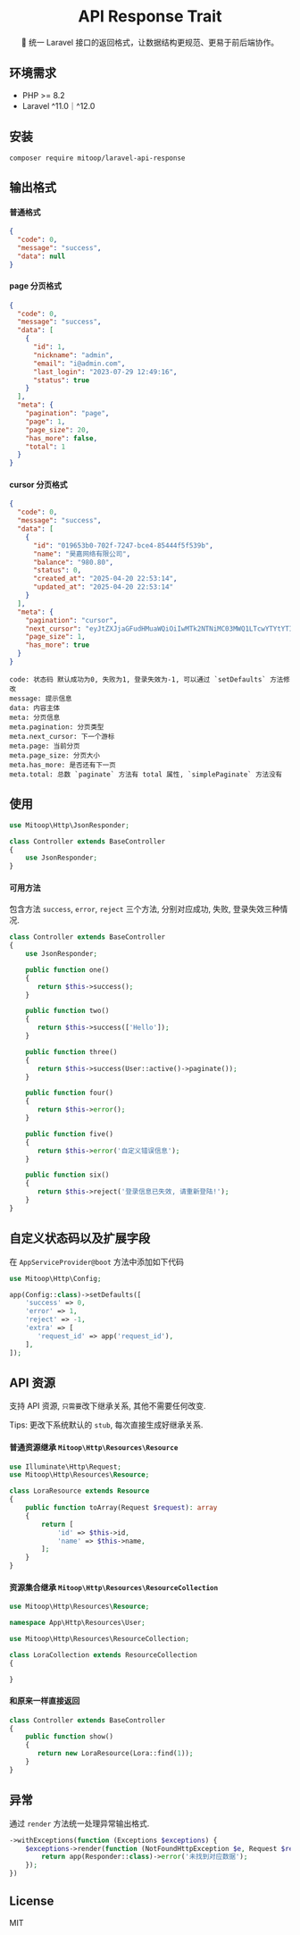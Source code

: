 <h1 align="center">API Response Trait</h1>

<p align="center">🔮 统一 Laravel 接口的返回格式，让数据结构更规范、更易于前后端协作。</p>

## 环境需求

- PHP >= 8.2
- Laravel ^11.0｜^12.0

## 安装

```shell
composer require mitoop/laravel-api-response
```

## 输出格式
#### 普通格式
```json
{
  "code": 0,
  "message": "success",
  "data": null
}
```

#### page 分页格式
```json
{
  "code": 0,
  "message": "success",
  "data": [
    {
      "id": 1,
      "nickname": "admin",
      "email": "i@admin.com",
      "last_login": "2023-07-29 12:49:16",
      "status": true
    }
  ],
  "meta": {
    "pagination": "page",
    "page": 1,
    "page_size": 20,
    "has_more": false,
    "total": 1
  }
}
```

#### cursor 分页格式
```json
{
  "code": 0,
  "message": "success",
  "data": [
    {
      "id": "019653b0-702f-7247-bce4-85444f5f539b",
      "name": "昊嘉网络有限公司",
      "balance": "980.80",
      "status": 0,
      "created_at": "2025-04-20 22:53:14",
      "updated_at": "2025-04-20 22:53:14"
    }
  ],
  "meta": {
    "pagination": "cursor",
    "next_cursor": "eyJtZXJjaGFudHMuaWQiOiIwMTk2NTNiMC03MWQ1LTcwYTYtYTIwNC0wZGQ1MjI3MjI1NjIiLCJfcG9pbnRzVG9OZXh0SXRlbXMiOnRydWV9",
    "page_size": 1,
    "has_more": true
  }
}
```

```text
code: 状态码 默认成功为0, 失败为1, 登录失效为-1, 可以通过 `setDefaults` 方法修改
message: 提示信息
data: 内容主体
meta: 分页信息
meta.pagination: 分页类型
meta.next_cursor: 下一个游标
meta.page: 当前分页
meta.page_size: 分页大小
meta.has_more: 是否还有下一页
meta.total: 总数 `paginate` 方法有 total 属性, `simplePaginate` 方法没有
```

## 使用
```php
use Mitoop\Http\JsonResponder;

class Controller extends BaseController
{
    use JsonResponder;
}
```

#### 可用方法

包含方法 `success`, `error`, `reject` 三个方法, 分别对应成功, 失败, 登录失效三种情况.

```php
class Controller extends BaseController
{
    use JsonResponder;

    public function one()
    {
       return $this->success();
    }

    public function two()
    {
       return $this->success(['Hello']);
    }

    public function three()
    {
       return $this->success(User::active()->paginate());
    }

    public function four()
    {
       return $this->error();
    }

    public function five()
    {
       return $this->error('自定义错误信息');
    }

    public function six()
    {
       return $this->reject('登录信息已失效, 请重新登陆!');
    }
}
```

## 自定义状态码以及扩展字段
在 `AppServiceProvider@boot` 方法中添加如下代码

```php
use Mitoop\Http\Config;

app(Config::class)->setDefaults([
    'success' => 0,
    'error' => 1,
    'reject' => -1,
    'extra' => [
       'request_id' => app('request_id'),
    ],
]);
```

## API 资源

支持 API 资源, `只需要`改下继承关系, 其他不需要任何改变.

Tips: 更改下系统默认的 `stub`, 每次直接生成好继承关系.

#### 普通资源继承 `Mitoop\Http\Resources\Resource`
```php
use Illuminate\Http\Request;
use Mitoop\Http\Resources\Resource;

class LoraResource extends Resource
{
    public function toArray(Request $request): array
    {
        return [
            'id' => $this->id,
            'name' => $this->name,
        ];
    }
}

```

#### 资源集合继承 `Mitoop\Http\Resources\ResourceCollection`
```php
use Mitoop\Http\Resources\Resource;

namespace App\Http\Resources\User;

use Mitoop\Http\Resources\ResourceCollection;

class LoraCollection extends ResourceCollection
{

}
```

#### 和原来一样直接返回
```php
class Controller extends BaseController
{
    public function show()
    {
       return new LoraResource(Lora::find(1));
    }
}
```

## 异常

通过 `render` 方法统一处理异常输出格式.

```php
->withExceptions(function (Exceptions $exceptions) {
    $exceptions->render(function (NotFoundHttpException $e, Request $request) {
        return app(Responder::class)->error('未找到对应数据');
    });
})
```


## License

MIT

